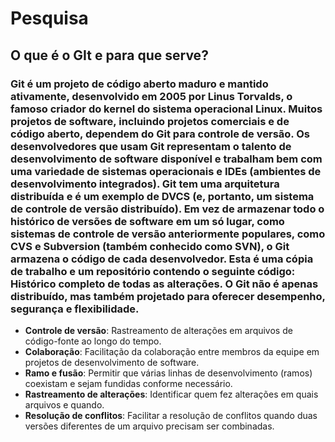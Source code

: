 # **Pesquisa**

## O que é o GIt e para que serve?

###  Git é um projeto de código aberto maduro e mantido ativamente, desenvolvido em 2005 por Linus Torvalds, o famoso criador do kernel do sistema operacional Linux. Muitos projetos de software, incluindo projetos comerciais e de código aberto, dependem do Git para controle de versão. Os desenvolvedores que usam Git representam o talento de desenvolvimento de software disponível e trabalham bem com uma  variedade de sistemas operacionais e IDEs (ambientes de desenvolvimento integrados).  Git tem uma arquitetura distribuída e é um exemplo de DVCS (e, portanto, um sistema de controle de versão distribuído). Em vez de armazenar todo o histórico de versões de software em um só lugar, como  sistemas de controle de versão anteriormente populares, como CVS e Subversion (também conhecido como SVN), o Git armazena o código de cada desenvolvedor. Esta é uma cópia de trabalho e um repositório contendo o seguinte código: Histórico completo de todas as alterações. O Git não é apenas distribuído, mas também projetado para oferecer desempenho, segurança e flexibilidade.

- **Controle de versão**: Rastreamento de alterações em arquivos de código-fonte ao longo do tempo.
- **Colaboração**: Facilitação da colaboração entre membros da equipe em projetos de desenvolvimento de software.
- **Ramo e fusão**: Permitir que várias linhas de desenvolvimento (ramos) coexistam e sejam fundidas conforme necessário.
- **Rastreamento de alterações**: Identificar quem fez alterações em quais arquivos e quando.
- **Resolução de conflitos**: Facilitar a resolução de conflitos quando duas versões diferentes de um arquivo precisam ser combinadas.
